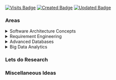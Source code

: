 [![Visits Badge](https://badges.pufler.dev/visits/isurunuwanthilaka/software-architecture)](https://badges.pufler.dev)
[![Created Badge](https://badges.pufler.dev/created/isurunuwanthilaka/software-architecture)](https://badges.pufler.dev)
[![Updated Badge](https://badges.pufler.dev/updated/isurunuwanthilaka/software-architecture)](https://badges.pufler.dev)

### Areas

<details>
  <summary>Software Architecture Concepts</summary>

  <ul>
  <li><a href="/sa.msc.cse.uom/posts/sac/intro-to-sa.html">Introduction to the Software Architecture</a></li>
  <li><a href="https://github.com/isurunuwanthilaka/software-architecture/blob/gh-pages/docs/books/Software%20Architecture%20in%20Practice%20(3rd).pdf">Len Bass, Paul Clements, & Rick Kazman. Software Architecture in Practice (Third Edition). Addison-Wesley, 2013</a></li>
  <li><a href="https://github.com/isurunuwanthilaka/software-architecture/blob/gh-pages/docs/books/Software%20Architecture_Foundations_Theory_Practice.pdf">Richard N. Taylor, Nenad Medvidovic, & Eric M. Dashofy. Software Architecture: Foundations, Theory, and Practice. Wiley, 2010</a></li>
  </ul>
 </details>
 
 <details>
  <summary>Requirement Engineering</summary>

  <ul>
  <li><a href="https://github.com/isurunuwanthilaka/software-architecture/blob/gh-pages/docs/books/Software%20Engineering%20(9th%20Edition).pdf">Ian Sommerville.Software Engineering (Ninth Edition).Addison-Wesley, 2011</a></li>
  <li><a href="https://www.youtube.com/channel/UCRZ_hwIp9AKl5FswNdmROxQ">Ian Sommerville's mini talks</a></li>
  </ul>
 </details>
 
 <details>
  <summary>Advanced Databases</summary>

  <ul>
  <li><a href="https://github.com/isurunuwanthilaka/software-architecture/blob/gh-pages/docs/books/Database_System_Concepts_7th.pdf">Abraham Silberschatz,Henry F. Korth,S. Sudarshan. Database System Concepts (Seventh Edition).McGraw-Hill,2020</a></li>
  </ul>
 </details>

 <details>
  <summary>Big Data Analytics</summary>

  <ul>
  <li><a href="https://github.com/isurunuwanthilaka/wordcount-map-reduce-python"> Map Reduce - WordCount - Python</a></li>
  <li><a href="https://github.com/isurunuwanthilaka/wordcount-map-reduce-java"> Map Reduce - WordCount - Java</a></li>
  <li><a href="https://github.com/isurunuwanthilaka/avg-mapreduce-titanic"> Map Reduce - Averaging on Titanic dataset - Java</a></li>
  <li><a href="https://github.com/isurunuwanthilaka/map-reduce-average-java"> Map Reduce - Averaging on list of numbers - Java</a></li>
  </ul>
 </details>

### Lets do Research

### Miscellaneous Ideas
